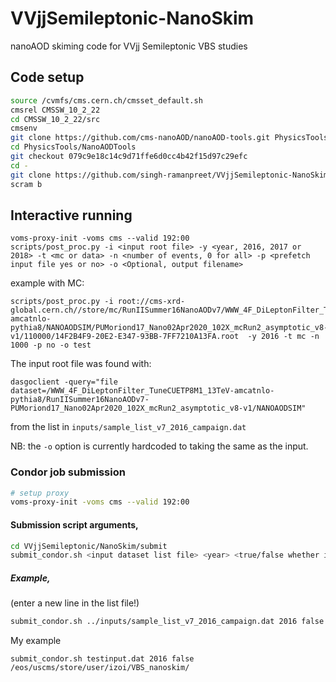 # VVjjSemileptonic-NanoSkim
nanoAOD skiming code for VVjj Semileptonic VBS studies

## Code setup

```bash
source /cvmfs/cms.cern.ch/cmsset_default.sh
cmsrel CMSSW_10_2_22
cd CMSSW_10_2_22/src
cmsenv
git clone https://github.com/cms-nanoAOD/nanoAOD-tools.git PhysicsTools/NanoAODTools
cd PhysicsTools/NanoAODTools
git checkout 079c9e18c14c9d71ffe6d0cc4b42f15d97c29efc
cd -
git clone https://github.com/singh-ramanpreet/VVjjSemileptonic-NanoSkim.git VVjjSemileptonic/NanoSkim
scram b
```


## Interactive running

```
voms-proxy-init -voms cms --valid 192:00
scripts/post_proc.py -i <input root file> -y <year, 2016, 2017 or 2018> -t <mc or data> -n <number of events, 0 for all> -p <prefetch input file yes or no> -o <Optional, output filename>
```

example with MC:
```
scripts/post_proc.py -i root://cms-xrd-global.cern.ch//store/mc/RunIISummer16NanoAODv7/WWW_4F_DiLeptonFilter_TuneCUETP8M1_13TeV-amcatnlo-pythia8/NANOAODSIM/PUMoriond17_Nano02Apr2020_102X_mcRun2_asymptotic_v8-v1/110000/14F2B4F9-20E2-E347-93BB-7FF7210A13FA.root  -y 2016 -t mc -n 1000 -p no -o test
```
The input root file was found with:
```
dasgoclient -query="file dataset=/WWW_4F_DiLeptonFilter_TuneCUETP8M1_13TeV-amcatnlo-pythia8/RunIISummer16NanoAODv7-PUMoriond17_Nano02Apr2020_102X_mcRun2_asymptotic_v8-v1/NANOAODSIM"
```
from the list in ```inputs/sample_list_v7_2016_campaign.dat```

NB: the ```-o``` option is currently hardcoded to taking the same as the input.

### Condor job submission

```bash
# setup proxy
voms-proxy-init -voms cms --valid 192:00
```

#### Submission script arguments,
```bash
cd VVjjSemileptonic/NanoSkim/submit
submit_condor.sh <input dataset list file> <year> <true/false whether input file is custom nanoaod> <output directory>
```

##### Example,
(enter a new line in the list file!)

```bash
submit_condor.sh ../inputs/sample_list_v7_2016_campaign.dat 2016 false /eos/uscms/store/...
```

My example
```
submit_condor.sh testinput.dat 2016 false /eos/uscms/store/user/izoi/VBS_nanoskim/
```
